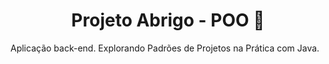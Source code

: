<h1 align="center">
 Projeto Abrigo - POO 🐶
</h1>

Aplicação back-end. Explorando Padrões de Projetos na Prática com Java.
